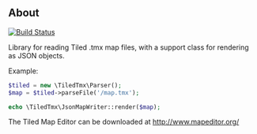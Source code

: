 ## About


[![Build Status](https://travis-ci.org/martinlindhe/php-tiled-tmx.png?branch=master)](https://travis-ci.org/martinlindhe/php-tiled-tmx)

Library for reading Tiled .tmx map files,
with a support class for rendering as JSON objects.

Example:

```php
$tiled = new \TiledTmx\Parser();
$map = $tiled->parseFile('/map.tmx');

echo \TiledTmx\JsonMapWriter::render($map);
```


The Tiled Map Editor can be downloaded at http://www.mapeditor.org/
